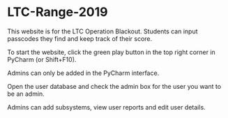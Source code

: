 # LTC-Range-2019

This website is for the LTC Operation Blackout. Students can input passcodes they find and keep track of their score.

To start the website, click the green play button in the top right corner in PyCharm (or Shift+F10).

Admins can only be added in the PyCharm interface. 

Open the user database and check the admin box for the user you want to be an admin.

Admins can add subsystems, view user reports and edit user details.


